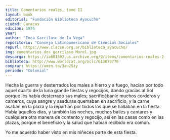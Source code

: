 ```yaml
---
title: Comentarios reales, tomo II
layout: book
editorial: "Fundación Biblioteca Ayacucho"
ciudad: Caracas
edicion: 1976
year: 
author: "Inca Garcilaso de la Vega"
repositorio: "Consejo Latinoamericano de Ciencias Sociales"
repurl: https://www.clacso.org.ar/biblioteca_ayacucho/
img: comentarios_dos_garcilaso_Morel.jpg
descarga: https://ia601502.us.archive.org/9/items/comentarios-reales-2-inca-garcilaso-de-la-vega/Comentarios_reales_2_Inca_Garcilaso_de_la_Vega.pdf
biblioteca: http://www.worldcat.org/oclc/613079770
comprar: https://amzn.to/3au2Siy
periodo: "Colonial"
---
```

 

Hecha la guerra y desterrados los males a hierro y a fuego, hacían por todo aquel cuarto de la luna grande fiestas y regocijos, dando gracias al Sol porque les había desterrado sus males; sacrificábanle muchos corderos y carneros, cuya sangre y asaduras quemaban en sacrificio, y la carne asaban en la plaza y la repartían por todos los que se hallaban en la fiesta. Había aquellos días, y también las noches, muchos bailes y cantares y cualquiera otra manera de contento y regocijo, así en las casas como en las plazas, porque el beneficio y la salud que habían recibido era común.
 
Yo me acuerdo haber visto en mis niñeces parte de esta fiesta.
